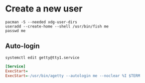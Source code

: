 # Create a new user

```terminal
pacman -S --needed xdg-user-dirs
useradd --create-home --shell /usr/bin/fish me
passwd me
```

## Auto-login

`systemctl edit getty@tty1.service`

```ini
[Service]
ExecStart=
ExecStart=-/usr/bin/agetty --autologin me --noclear %I $TERM
```
